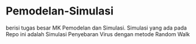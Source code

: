 # Pemodelan-Simulasi
berisi tugas besar MK Pemodelan dan Simulasi.
Simulasi yang ada pada Repo ini adalah Simulasi Penyebaran Virus dengan metode Random Walk 
